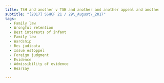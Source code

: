 ```yaml
---
title: TSH and another v TSE and another and another appeal and another matter 
subtitle: "[2017] SGHCF 21 / 29\_August\_2017"
tags:
  - Family law
  - Wrongful retention
  - Best interests of infant
  - Family law
  - Wardship
  - Res judicata
  - Issue estoppel
  - Foreign judgment
  - Evidence
  - Admissibility of evidence
  - Hearsay

---
```


